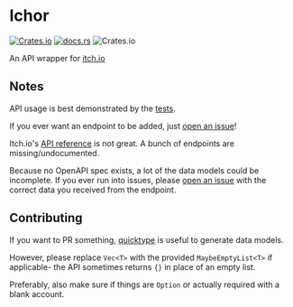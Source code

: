 # Ichor

[![Crates.io](https://img.shields.io/crates/v/ichor?style=flat-square)](https://crates.io/crates/ichor)
[![docs.rs](https://img.shields.io/docsrs/ichor?style=flat-square)](https://docs.rs/ichor)
![Crates.io](https://img.shields.io/crates/d/ichor?style=flat-square)

An API wrapper for [itch.io](https://itch.io)

## Notes

API usage is best demonstrated by the [tests](tests/lib.rs).

If you ever want an endpoint to be added, just [open an issue](issues/new)!

Itch.io's [API reference](https://itch.io/docs/api/serverside) is not great. A bunch of endpoints are missing/undocumented.

Because no OpenAPI spec exists, a lot of the data models could be incomplete. If you ever run into issues, please [open an issue](issues/new) with the correct data you received from the endpoint. 

## Contributing

If you want to PR something, [quicktype](https://app.quicktype.io/) is useful to generate data models.

However, please replace `Vec<T>` with the provided `MaybeEmptyList<T>` if applicable- the API sometimes returns `{}` in place of an empty list. 

Preferably, also make sure if things are `Option` or actually required with a blank account.
